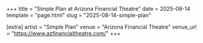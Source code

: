 +++
title = "Simple Plan at Arizona Financial Theatre"
date = 2025-08-14
template = "page.html"
slug = "2025-08-14-simple-plan"

[extra]
artist = "Simple Plan"
venue = "Arizona Financial Theatre"
venue_url = "https://www.azfinancialtheatre.com/"
+++
